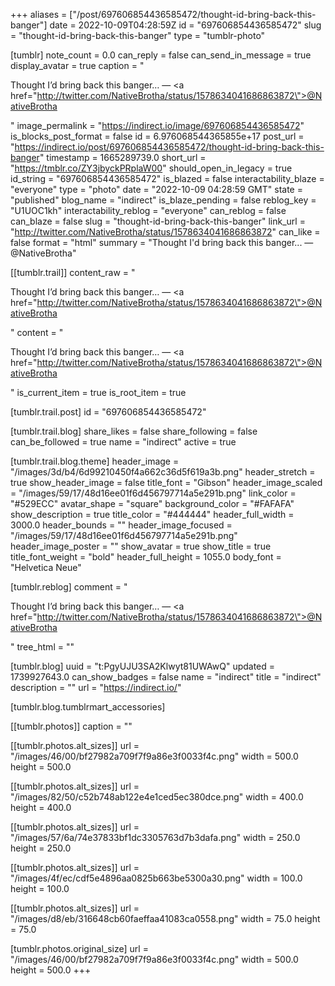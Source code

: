 +++
aliases = ["/post/697606854436585472/thought-id-bring-back-this-banger"]
date = 2022-10-09T04:28:59Z
id = "697606854436585472"
slug = "thought-id-bring-back-this-banger"
type = "tumblr-photo"

[tumblr]
note_count = 0.0
can_reply = false
can_send_in_message = true
display_avatar = true
caption = "<p>Thought I&rsquo;d bring back this banger&hellip; — <a href=\"http://twitter.com/NativeBrotha/status/1578634041686863872\">@NativeBrotha</a></p>"
image_permalink = "https://indirect.io/image/697606854436585472"
is_blocks_post_format = false
id = 6.976068544365855e+17
post_url = "https://indirect.io/post/697606854436585472/thought-id-bring-back-this-banger"
timestamp = 1665289739.0
short_url = "https://tmblr.co/ZY3jbyckPRplaW00"
should_open_in_legacy = true
id_string = "697606854436585472"
is_blazed = false
interactability_blaze = "everyone"
type = "photo"
date = "2022-10-09 04:28:59 GMT"
state = "published"
blog_name = "indirect"
is_blaze_pending = false
reblog_key = "U1UOC1kh"
interactability_reblog = "everyone"
can_reblog = false
can_blaze = false
slug = "thought-id-bring-back-this-banger"
link_url = "http://twitter.com/NativeBrotha/status/1578634041686863872"
can_like = false
format = "html"
summary = "Thought I'd bring back this banger... — @NativeBrotha"

[[tumblr.trail]]
content_raw = "<p>Thought I’d bring back this banger… — <a href=\"http://twitter.com/NativeBrotha/status/1578634041686863872\">@NativeBrotha</a></p>"
content = "<p>Thought I&rsquo;d bring back this banger&hellip; &mdash; <a href=\"http://twitter.com/NativeBrotha/status/1578634041686863872\">@NativeBrotha</a></p>"
is_current_item = true
is_root_item = true

[tumblr.trail.post]
id = "697606854436585472"

[tumblr.trail.blog]
share_likes = false
share_following = false
can_be_followed = true
name = "indirect"
active = true

[tumblr.trail.blog.theme]
header_image = "/images/3d/b4/6d99210450f4a662c36d5f619a3b.png"
header_stretch = true
show_header_image = false
title_font = "Gibson"
header_image_scaled = "/images/59/17/48d16ee01f6d456797714a5e291b.png"
link_color = "#529ECC"
avatar_shape = "square"
background_color = "#FAFAFA"
show_description = true
title_color = "#444444"
header_full_width = 3000.0
header_bounds = ""
header_image_focused = "/images/59/17/48d16ee01f6d456797714a5e291b.png"
header_image_poster = ""
show_avatar = true
show_title = true
title_font_weight = "bold"
header_full_height = 1055.0
body_font = "Helvetica Neue"

[tumblr.reblog]
comment = "<p>Thought I’d bring back this banger… — <a href=\"http://twitter.com/NativeBrotha/status/1578634041686863872\">@NativeBrotha</a></p>"
tree_html = ""

[tumblr.blog]
uuid = "t:PgyUJU3SA2Klwyt81UWAwQ"
updated = 1739927643.0
can_show_badges = false
name = "indirect"
title = "indirect"
description = ""
url = "https://indirect.io/"

[tumblr.blog.tumblrmart_accessories]

[[tumblr.photos]]
caption = ""

[[tumblr.photos.alt_sizes]]
url = "/images/46/00/bf27982a709f7f9a86e3f0033f4c.png"
width = 500.0
height = 500.0

[[tumblr.photos.alt_sizes]]
url = "/images/82/50/c52b748ab122e4e1ced5ec380dce.png"
width = 400.0
height = 400.0

[[tumblr.photos.alt_sizes]]
url = "/images/57/6a/74e37833bf1dc3305763d7b3dafa.png"
width = 250.0
height = 250.0

[[tumblr.photos.alt_sizes]]
url = "/images/4f/ec/cdf5e4896aa0825b663be5300a30.png"
width = 100.0
height = 100.0

[[tumblr.photos.alt_sizes]]
url = "/images/d8/eb/316648cb60faeffaa41083ca0558.png"
width = 75.0
height = 75.0

[tumblr.photos.original_size]
url = "/images/46/00/bf27982a709f7f9a86e3f0033f4c.png"
width = 500.0
height = 500.0
+++
